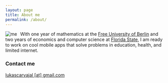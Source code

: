 ```yaml
---
layout: page
title: About me
permalink: /about/
---
```


<img class="img-responsive" src="../images/me.png" alt="me" style="float:left; padding-right: 10px; max-height: 100%;">

With one year of mathematics at the <a href="https://en.wikipedia.org/wiki/Free_University_Berlin" target="_blank">Free University of Berlin</a> and two years of economics and computer science at <a href="https://en.wikipedia.org/wiki/Florida_State_University" target="_blank">Florida State</a>, I am ready to work on cool mobile apps that solve problems in education, health, and limited internet.

### Contact me

[lukascarvajal [at] gmail.com](mailto:lukascarvajal@gmail.com)
